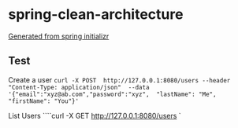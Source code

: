 # spring-clean-architecture

[Generated from spring initializr](https://start.spring.io/#!type=gradle-project&language=java&platformVersion=3.1.5&packaging=jar&jvmVersion=17&groupId=com.example&artifactId=rest-service&name=rest-service&description=Demo%20project%20for%20Spring%20Boot&packageName=com.example.rest-service&dependencies=web,devtools,security,actuator,jdbc,postgresql,modulith,batch,liquibase,prometheus)



## Test

Create a user
```curl -X POST  http://127.0.0.1:8080/users --header "Content-Type: application/json"  --data '{"email":"xyz@ab.com","password":"xyz",  "lastName": "Me", "firstName": "You"}'```

List Users
````curl -X GET  http://127.0.0.1:8080/users `